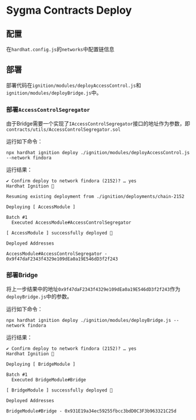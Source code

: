 # Sygma Contracts Deploy

## 配置

在`hardhat.config.js`的`networks`中配置链信息

## 部署

部署代码在`ignition/modules/deployAccessControl.js`和`ignition/modules/deployBridge.js`中。

### 部署`AccessControlSegregator`

由于Bridge需要一个实现了`IAccessControlSegregator`接口的地址作为参数，即`contracts/utils/AccessControlSegregator.sol`

运行如下命令：

```
npx hardhat ignition deploy ./ignition/modules/deployAccessControl.js --network findora
```

运行结果：

```
✔ Confirm deploy to network findora (2152)? … yes
Hardhat Ignition 🚀

Resuming existing deployment from ./ignition/deployments/chain-2152

Deploying [ AccessModule ]

Batch #1
  Executed AccessModule#AccessControlSegregator

[ AccessModule ] successfully deployed 🚀

Deployed Addresses

AccessModule#AccessControlSegregator - 0x9f47daF2343f4329e109dEa0a19E546dD3f2f243
```

### 部署Bridge

将上一步结果中的地址`0x9f47daF2343f4329e109dEa0a19E546dD3f2f243`作为`deployBridge.js`中的参数。

运行如下命令：

```
npx hardhat ignition deploy ./ignition/modules/deployBridge.js --network findora
```

运行结果：

```
✔ Confirm deploy to network findora (2152)? … yes
Hardhat Ignition 🚀

Deploying [ BridgeModule ]

Batch #1
  Executed BridgeModule#Bridge

[ BridgeModule ] successfully deployed 🚀

Deployed Addresses

BridgeModule#Bridge - 0x931E19a34ec59255fbcc3bdD0C3F3b963321C25d
```

